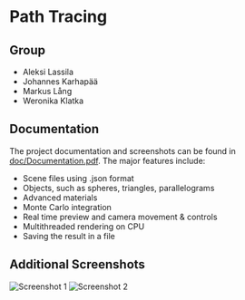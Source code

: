 # Path Tracing

## Group
- Aleksi Lassila
- Johannes Karhapää
- Markus Lång
- Weronika Klatka

## Documentation

The project documentation and screenshots can be found in [doc/Documentation.pdf](/doc/Documentation.pdf).
The major features include:
 - Scene files using .json format
 - Objects, such as spheres, triangles, parallelograms
 - Advanced materials
 - Monte Carlo integration
 - Real time preview and camera movement & controls
 - Multithreaded rendering on CPU
 - Saving the result in a file

## Additional Screenshots

![Screenshot 1](images/path-tracer-scene5.png)
![Screenshot 2](images/path-tracer-3.png)

